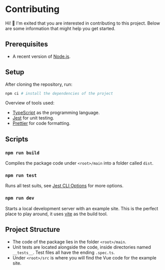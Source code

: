 # Contributing

Hi! :wave: I'm exited that you are interested in contributing to this project. Below are some information that might help you get started.

## Prerequisites
* A recent version of [Node.js](https://nodejs.org/en/).

## Setup
After cloning the repository, run:
```bash
npm ci # install the dependencies of the project
```
Overview of tools used:
* [TypeScript](https://www.typescriptlang.org/) as the programming language.
* [Jest](https://jestjs.io/en/) for unit testing.
* [Prettier](https://prettier.io/) for code formatting.

## Scripts
### `npm run build`
Compiles the package code under `<root>/main` into a folder called `dist`.

### `npm run test`
Runs all test suits, see [Jest CLI Options](https://jestjs.io/docs/en/cli) for more options.

### `npm run dev`
Starts a local development server with an example site. This is the perfect place to play around, it uses [vite](https://github.com/vitejs/vite) as the build tool.

## Project Structure
* The code of the package lies in the folder `<root>/main`.
* Unit tests are located alongside the code,  inside directories named `__tests__`. Test files all have the ending `.spec.ts`.
* Under `<root>/src` is where you will find the Vue code for the example site.
